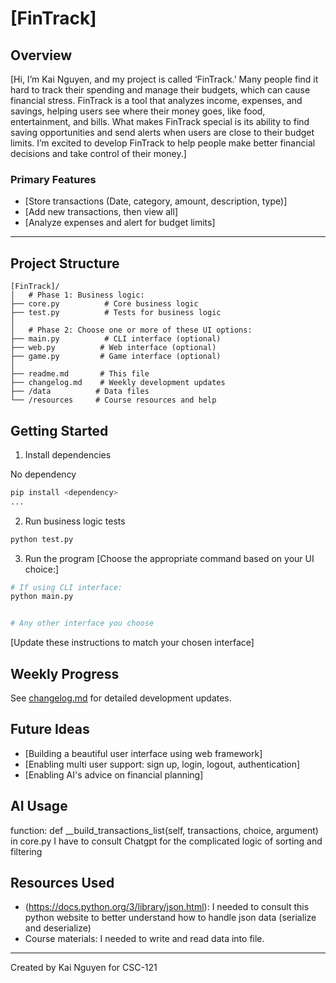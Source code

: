 # [FinTrack]

## Overview

[Hi, I’m Kai Nguyen, and my project is called ‘FinTrack.’ Many people find it hard to track their spending and manage their budgets, which can cause financial stress. FinTrack is a tool that analyzes income, expenses, and savings, helping users see where their money goes, like food, entertainment, and bills. What makes FinTrack special is its ability to find saving opportunities and send alerts when users are close to their budget limits. I’m excited to develop FinTrack to help people make better financial decisions and take control of their money.]

### Primary Features

- [Store transactions (Date, category, amount, description, type)]
- [Add new transactions, then view all]
- [Analyze expenses and alert for budget limits]

---

## Project Structure

```
[FinTrack]/
│   # Phase 1: Business logic:
├── core.py          # Core business logic
├── test.py          # Tests for business logic
│
│   # Phase 2: Choose one or more of these UI options:
├── main.py          # CLI interface (optional)
├── web.py          # Web interface (optional)
├── game.py         # Game interface (optional)
│
├── readme.md       # This file
├── changelog.md    # Weekly development updates
├── /data          # Data files
└── /resources     # Course resources and help
```

## Getting Started

1. Install dependencies

No dependency

```bash
pip install <dependency>
...
```

2. Run business logic tests

```bash
python test.py
```

3. Run the program
   [Choose the appropriate command based on your UI choice:]

```bash
# If using CLI interface:
python main.py


# Any other interface you choose

```

[Update these instructions to match your chosen interface]

## Weekly Progress

See [changelog.md](changelog.md) for detailed development updates.

## Future Ideas

- [Building a beautiful user interface using web framework]
- [Enabling multi user support: sign up, login, logout, authentication]
- [Enabling AI's advice on financial planning]

## AI Usage

function: def __build_transactions_list(self, transactions, choice, argument) in core.py
I have to consult Chatgpt for the complicated logic of sorting and filtering

## Resources Used

- (https://docs.python.org/3/library/json.html): I needed to consult this python website to better understand how to handle json data (serialize and deserialize)
- Course materials: I needed to write and read data into file.

---

Created by Kai Nguyen for CSC-121
